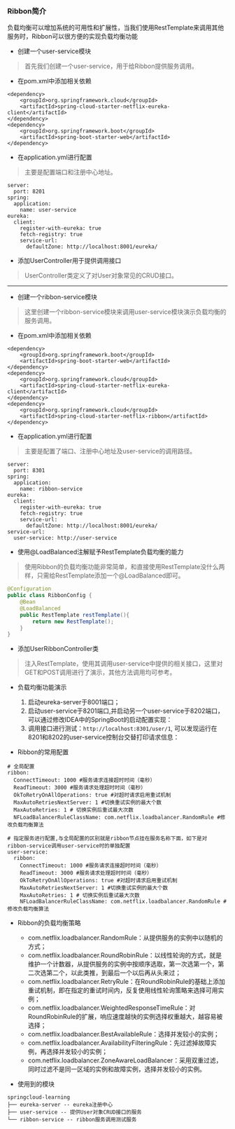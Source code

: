 ### Ribbon简介

负载均衡可以增加系统的可用性和扩展性，当我们使用RestTemplate来调用其他服务时，Ribbon可以很方便的实现负载均衡功能

* 创建一个user-service模块

> 首先我们创建一个user-service，用于给Ribbon提供服务调用。

* 在pom.xml中添加相关依赖

``` 
<dependency>
    <groupId>org.springframework.cloud</groupId>
    <artifactId>spring-cloud-starter-netflix-eureka-client</artifactId>
</dependency>
<dependency>
    <groupId>org.springframework.boot</groupId>
    <artifactId>spring-boot-starter-web</artifactId>
</dependency>
```

* 在application.yml进行配置

> 主要是配置端口和注册中心地址。

``` 
server:
  port: 8201
spring:
  application:
    name: user-service
eureka:
  client:
    register-with-eureka: true
    fetch-registry: true
    service-url:
      defaultZone: http://localhost:8001/eureka/
```

* 添加UserController用于提供调用接口

> UserController类定义了对User对象常见的CRUD接口。
---

* 创建一个ribbon-service模块

> 这里创建一个ribbon-service模块来调用user-service模块演示负载均衡的服务调用。

* 在pom.xml中添加相关依赖

``` 
<dependency>
    <groupId>org.springframework.boot</groupId>
    <artifactId>spring-boot-starter-web</artifactId>
</dependency>
<dependency>
    <groupId>org.springframework.cloud</groupId>
    <artifactId>spring-cloud-starter-netflix-eureka-client</artifactId>
</dependency>
<dependency>
    <groupId>org.springframework.cloud</groupId>
    <artifactId>spring-cloud-starter-netflix-ribbon</artifactId>
</dependency>
```

* 在application.yml进行配置

> 主要是配置了端口、注册中心地址及user-service的调用路径。

``` 
server:
  port: 8301
spring:
  application:
    name: ribbon-service
eureka:
  client:
    register-with-eureka: true
    fetch-registry: true
    service-url:
      defaultZone: http://localhost:8001/eureka/
service-url:
  user-service: http://user-service
```

* 使用@LoadBalanced注解赋予RestTemplate负载均衡的能力

> 使用Ribbon的负载均衡功能非常简单，和直接使用RestTemplate没什么两样，只需给RestTemplate添加一个@LoadBalanced即可。
```java
@Configuration
public class RibbonConfig {
    @Bean
    @LoadBalanced
    public RestTemplate restTemplate(){
        return new RestTemplate();
    }
}
```
* 添加UserRibbonController类
> 注入RestTemplate，使用其调用user-service中提供的相关接口，这里对GET和POST调用进行了演示，其他方法调用均可参考。

* 负载均衡功能演示
    1. 启动eureka-server于8001端口；
    1. 启动user-service于8201端口,并启动另一个user-service于8202端口，可以通过修改IDEA中的SpringBoot的启动配置实现：
    1. 调用接口进行测试：`http://localhost:8301/user/1`, 可以发现运行在8201和8202的user-service控制台交替打印请求信息：
    
* Ribbon的常用配置
``` 
# 全局配置
ribbon:
  ConnectTimeout: 1000 #服务请求连接超时时间（毫秒）
  ReadTimeout: 3000 #服务请求处理超时时间（毫秒）
  OkToRetryOnAllOperations: true #对超时请求启用重试机制
  MaxAutoRetriesNextServer: 1 #切换重试实例的最大个数
  MaxAutoRetries: 1 # 切换实例后重试最大次数
  NFLoadBalancerRuleClassName: com.netflix.loadbalancer.RandomRule #修改负载均衡算法
```
``` 
# 指定服务进行配置,与全局配置的区别就是ribbon节点挂在服务名称下面，如下是对ribbon-service调用user-service时的单独配置
user-service:
  ribbon:
    ConnectTimeout: 1000 #服务请求连接超时时间（毫秒）
    ReadTimeout: 3000 #服务请求处理超时时间（毫秒）
    OkToRetryOnAllOperations: true #对超时请求启用重试机制
    MaxAutoRetriesNextServer: 1 #切换重试实例的最大个数
    MaxAutoRetries: 1 # 切换实例后重试最大次数
    NFLoadBalancerRuleClassName: com.netflix.loadbalancer.RandomRule #修改负载均衡算法
```

* Ribbon的负载均衡策略
     * com.netflix.loadbalancer.RandomRule：从提供服务的实例中以随机的方式；
     * com.netflix.loadbalancer.RoundRobinRule：以线性轮询的方式，就是维护一个计数器，从提供服务的实例中按顺序选取，第一次选第一个，第二次选第二个，以此类推，到最后一个以后再从头来过；
     * com.netflix.loadbalancer.RetryRule：在RoundRobinRule的基础上添加重试机制，即在指定的重试时间内，反复使用线性轮询策略来选择可用实例；
     * com.netflix.loadbalancer.WeightedResponseTimeRule：对RoundRobinRule的扩展，响应速度越快的实例选择权重越大，越容易被选择；
     * com.netflix.loadbalancer.BestAvailableRule：选择并发较小的实例；
     * com.netflix.loadbalancer.AvailabilityFilteringRule：先过滤掉故障实例，再选择并发较小的实例；
     * com.netflix.loadbalancer.ZoneAwareLoadBalancer：采用双重过滤，同时过滤不是同一区域的实例和故障实例，选择并发较小的实例。

* 使用到的模块
``` 
springcloud-learning
├── eureka-server -- eureka注册中心
├── user-service -- 提供User对象CRUD接口的服务
└── ribbon-service -- ribbon服务调用测试服务
```